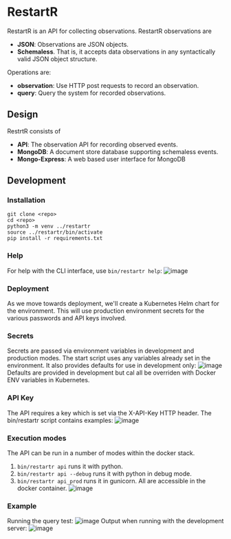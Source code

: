 # RestartR

RestartR is an API for collecting observations.
RestartR observations are 
* **JSON**: Observations are JSON objects.
* **Schemaless**. That is, it accepts data observations in any syntactically valid JSON object structure.

Operations are:
* **observation**: Use HTTP post requests to record an observation.
* **query**: Query the system for recorded observations.

## Design

RestrtR consists of
* **API**: The observation API for recording observed events.
* **MongoDB**: A document store database supporting schemaless events.
* **Mongo-Express**: A web based user interface for MongoDB

## Development

### Installation
```
git clone <repo>
cd <repo>
python3 -m venv ../restartr
source ../restartr/bin/activate
pip install -r requirements.txt
```
### Help
For help with the CLI interface, use `bin/restartr help`:
![image](https://user-images.githubusercontent.com/306971/83816770-276ac980-a691-11ea-953e-596fab826c31.png)

### Deployment
As we move towards deployment, we'll create a Kubernetes Helm chart for the environment.
This will use production environment secrets for the various passwords and API keys involved.

### Secrets
Secrets are passed via environment variables in development and production modes. The start script uses any variables already set in the environment. It also provides defaults for use in development only:
![image](https://user-images.githubusercontent.com/306971/83798948-0abf9900-a673-11ea-8eda-7e9d51043dab.png)
Defaults are provided in development but cal all be overriden with Docker ENV variables in Kubernetes.

### API Key
The API requires a key which is set via the X-API-Key HTTP header.
The bin/restartr script contains examples:
![image](https://user-images.githubusercontent.com/306971/83805701-5cb9ec00-a67e-11ea-9f29-b234ed8bf29f.png)

### Execution modes
The API can be run in a number of modes within the docker stack.
1. `bin/restartr api` runs it with python.
2. `bin/restartr api --debug` runs it with python in debug mode.
3. `bin/restartr api_prod` runs it in gunicorn.
All are accessible in the docker container.
![image](https://user-images.githubusercontent.com/306971/83798858-dfd54500-a672-11ea-9176-fd1d862dca72.png)

### Example
Running the query test:
![image](https://user-images.githubusercontent.com/306971/83798235-f62ed100-a671-11ea-8a7b-1e2497c0e3a5.png)
Output when running with the development server:
![image](https://user-images.githubusercontent.com/306971/83798135-c67fc900-a671-11ea-9d0e-510e84ae5114.png)


